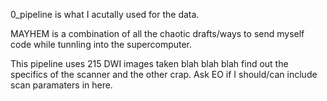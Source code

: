 0_pipeline is what I acutally used for the data. 

MAYHEM is a combination of all the chaotic drafts/ways to send myself code while tunnling into the supercomputer.

This pipeline uses 215 DWI images taken blah blah blah find out the specifics of the scanner and the other crap. Ask EO if I should/can include scan paramaters in here. 
